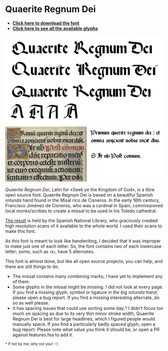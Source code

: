 # Quaerite Regnum Dei

* **[Click here to download the font](https://github.com/ctrlcctrlv/QuaeriteRegnumDei/raw/master/QuaeriteRegnumDei.otf)**
* **[Click here to see all the available glyphs](https://github.com/ctrlcctrlv/QuaeriteRegnumDei/raw/master/info/pr-QuaeriteRegnumDei.pdf)**


![0](https://raw.githubusercontent.com/ctrlcctrlv/QuaeriteRegnumDei/master/info/variants.png)
![1](https://github.com/ctrlcctrlv/QuaeriteRegnumDei/raw/master/info/QRD.png)

_Quaerite Regnum Dei_, Latin for &laquo;Seek ye the Kingdom of God&raquo;, is a libre open source font. Quaerite Regnum Dei is based on a beautiful Spanish _rotunda_ hand found in the Misal rico de Cisneros. In the early 16th century, Francisco Jiménez de Cisneros, who was a cardinal in Spain, commissioned local monks/scribes to create a missal to be used in his Toledo cathedral.

[The result](http://bdh.bne.es/bnesearch/detalle/bdh0000012826) is held by the Spanish National Library, who graciously created high resolution scans of it available to the whole world. I used their scans to make this font.

As this font is meant to look like handwriting, I decided that it was improper to make just one of each letter. So, the font contains two of each lowercase letter; some, such as &lsaquo;s&rsaquo;, have 5 alternates. 

This font is almost done, but like all open source projects, you can help, and there are still things to do.

* The missal contains many combining marks; I have yet to implement any of them.
* Some glyphs in the missal might be missing. I did not look at every page. If you find a missing glyph, symbol or ligature _in the big rotunda hand_, please open a bug report. If you find a missing interesting alternate, do so as well please.
* It has spacing issues that could use sorting some day;&dagger; I didn't focus too much on spacing as due to its very thin minor stroke width, Quaerite Regnum Dei is best for large headlines, which I figured people would manually space. If you find a particularly badly spaced glyph, open a bug report. Please note what value you think it should be, or open a PR against features.fea to add it.

<sup>&dagger; If not by me, why not you! :-)</sup>
